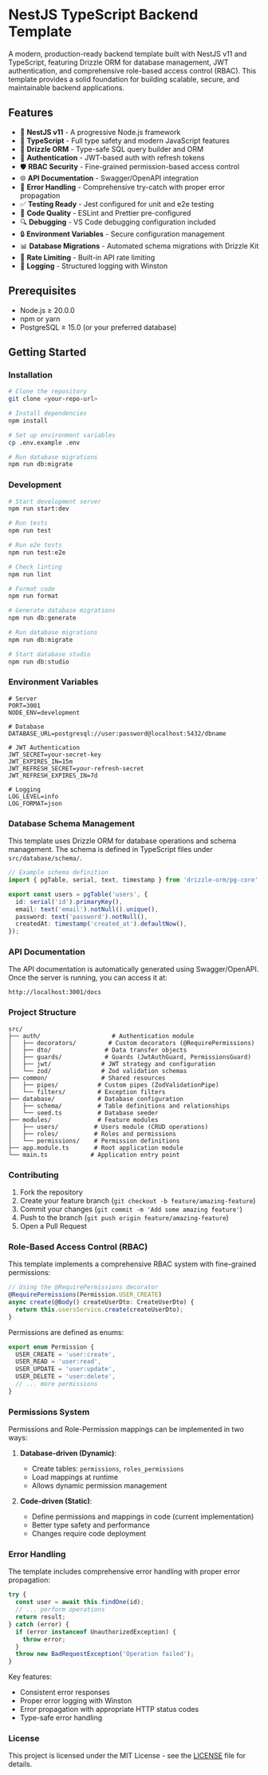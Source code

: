 # NestJS TypeScript Backend Template

A modern, production-ready backend template built with NestJS v11 and TypeScript, featuring Drizzle ORM for database management, JWT authentication, and comprehensive role-based access control (RBAC). This template provides a solid foundation for building scalable, secure, and maintainable backend applications.

## Features

- 🚀 **NestJS v11** - A progressive Node.js framework
- 📘 **TypeScript** - Full type safety and modern JavaScript features
- 💾 **Drizzle ORM** - Type-safe SQL query builder and ORM
- 🔐 **Authentication** - JWT-based auth with refresh tokens
- 🛡️ **RBAC Security** - Fine-grained permission-based access control
- 🌐 **API Documentation** - Swagger/OpenAPI integration
- 🔄 **Error Handling** - Comprehensive try-catch with proper error propagation
- ✅ **Testing Ready** - Jest configured for unit and e2e testing
- 🎨 **Code Quality** - ESLint and Prettier pre-configured
- 🔍 **Debugging** - VS Code debugging configuration included
- 🔒 **Environment Variables** - Secure configuration management
- 📊 **Database Migrations** - Automated schema migrations with Drizzle Kit
- 🚦 **Rate Limiting** - Built-in API rate limiting
- 📝 **Logging** - Structured logging with Winston

## Prerequisites

- Node.js ≥ 20.0.0
- npm or yarn
- PostgreSQL ≥ 15.0 (or your preferred database)

## Getting Started

### Installation

```bash
# Clone the repository
git clone <your-repo-url>

# Install dependencies
npm install

# Set up environment variables
cp .env.example .env

# Run database migrations
npm run db:migrate
```

### Development

```bash
# Start development server
npm run start:dev

# Run tests
npm run test

# Run e2e tests
npm run test:e2e

# Check linting
npm run lint

# Format code
npm run format

# Generate database migrations
npm run db:generate

# Run database migrations
npm run db:migrate

# Start database studio
npm run db:studio
```

### Environment Variables

```env
# Server
PORT=3001
NODE_ENV=development

# Database
DATABASE_URL=postgresql://user:password@localhost:5432/dbname

# JWT Authentication
JWT_SECRET=your-secret-key
JWT_EXPIRES_IN=15m
JWT_REFRESH_SECRET=your-refresh-secret
JWT_REFRESH_EXPIRES_IN=7d

# Logging
LOG_LEVEL=info
LOG_FORMAT=json
```

### Database Schema Management

This template uses Drizzle ORM for database operations and schema management. The schema is defined in TypeScript files under `src/database/schema/`.

```typescript
// Example schema definition
import { pgTable, serial, text, timestamp } from 'drizzle-orm/pg-core';

export const users = pgTable('users', {
  id: serial('id').primaryKey(),
  email: text('email').notNull().unique(),
  password: text('password').notNull(),
  createdAt: timestamp('created_at').defaultNow(),
});
```

### API Documentation

The API documentation is automatically generated using Swagger/OpenAPI. Once the server is running, you can access it at:

```
http://localhost:3001/docs
```

### Project Structure

```
src/
├── auth/                    # Authentication module
│   ├── decorators/         # Custom decorators (@RequirePermissions)
│   ├── dto/               # Data transfer objects
│   ├── guards/            # Guards (JwtAuthGuard, PermissionsGuard)
│   ├── jwt/              # JWT strategy and configuration
│   └── zod/              # Zod validation schemas
├── common/               # Shared resources
│   ├── pipes/           # Custom pipes (ZodValidationPipe)
│   └── filters/         # Exception filters
├── database/            # Database configuration
│   ├── schema/          # Table definitions and relationships
│   └── seed.ts          # Database seeder
├── modules/             # Feature modules
│   ├── users/          # Users module (CRUD operations)
│   ├── roles/          # Roles and permissions
│   └── permissions/    # Permission definitions
├── app.module.ts       # Root application module
└── main.ts            # Application entry point
```

### Contributing

1. Fork the repository
2. Create your feature branch (`git checkout -b feature/amazing-feature`)
3. Commit your changes (`git commit -m 'Add some amazing feature'`)
4. Push to the branch (`git push origin feature/amazing-feature`)
5. Open a Pull Request

### Role-Based Access Control (RBAC)

This template implements a comprehensive RBAC system with fine-grained permissions:

```typescript
// Using the @RequirePermissions decorator
@RequirePermissions(Permission.USER_CREATE)
async create(@Body() createUserDto: CreateUserDto) {
  return this.usersService.create(createUserDto);
}
```

Permissions are defined as enums:
```typescript
export enum Permission {
  USER_CREATE = 'user:create',
  USER_READ = 'user:read',
  USER_UPDATE = 'user:update',
  USER_DELETE = 'user:delete',
  // ... more permissions
}
```

### Permissions System

Permissions and Role-Permission mappings can be implemented in two ways:

1. **Database-driven (Dynamic)**:
   - Create tables: `permissions`, `roles_permissions`
   - Load mappings at runtime
   - Allows dynamic permission management

2. **Code-driven (Static)**:
   - Define permissions and mappings in code (current implementation)
   - Better type safety and performance
   - Changes require code deployment

### Error Handling

The template includes comprehensive error handling with proper error propagation:

```typescript
try {
  const user = await this.findOne(id);
  // ... perform operations
  return result;
} catch (error) {
  if (error instanceof UnauthorizedException) {
    throw error;
  }
  throw new BadRequestException('Operation failed');
}
```

Key features:
- Consistent error responses
- Proper error logging with Winston
- Error propagation with appropriate HTTP status codes
- Type-safe error handling

### License

This project is licensed under the MIT License - see the [LICENSE](LICENSE) file for details.